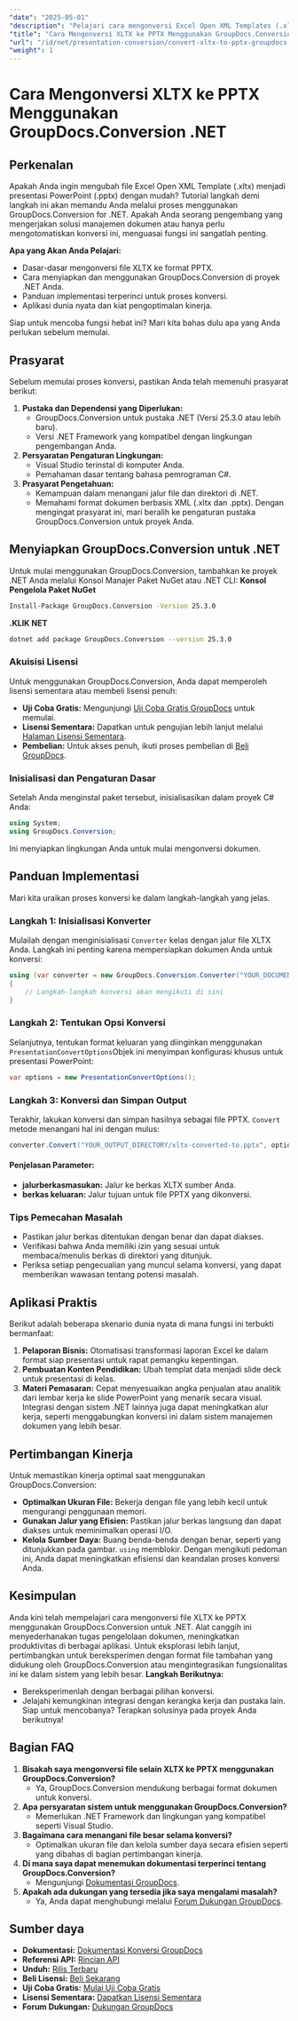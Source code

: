 ```yaml
---
"date": "2025-05-01"
"description": "Pelajari cara mengonversi Excel Open XML Templates (.xltx) ke presentasi PowerPoint (.pptx) secara efisien menggunakan GroupDocs.Conversion for .NET. Ikuti panduan langkah demi langkah ini untuk konversi dokumen yang lancar."
"title": "Cara Mengonversi XLTX ke PPTX Menggunakan GroupDocs.Conversion .NET - Panduan Langkah demi Langkah"
"url": "/id/net/presentation-conversion/convert-xltx-to-pptx-groupdocs-conversion-net/"
"weight": 1
---
```


# Cara Mengonversi XLTX ke PPTX Menggunakan GroupDocs.Conversion .NET
## Perkenalan
Apakah Anda ingin mengubah file Excel Open XML Template (.xltx) menjadi presentasi PowerPoint (.pptx) dengan mudah? Tutorial langkah demi langkah ini akan memandu Anda melalui proses menggunakan GroupDocs.Conversion for .NET. Apakah Anda seorang pengembang yang mengerjakan solusi manajemen dokumen atau hanya perlu mengotomatiskan konversi ini, menguasai fungsi ini sangatlah penting.

**Apa yang Akan Anda Pelajari:**
- Dasar-dasar mengonversi file XLTX ke format PPTX.
- Cara menyiapkan dan menggunakan GroupDocs.Conversion di proyek .NET Anda.
- Panduan implementasi terperinci untuk proses konversi.
- Aplikasi dunia nyata dan kiat pengoptimalan kinerja.

Siap untuk mencoba fungsi hebat ini? Mari kita bahas dulu apa yang Anda perlukan sebelum memulai.
## Prasyarat
Sebelum memulai proses konversi, pastikan Anda telah memenuhi prasyarat berikut:
1. **Pustaka dan Dependensi yang Diperlukan:**
   - GroupDocs.Conversion untuk pustaka .NET (Versi 25.3.0 atau lebih baru).
   - Versi .NET Framework yang kompatibel dengan lingkungan pengembangan Anda.
2. **Persyaratan Pengaturan Lingkungan:**
   - Visual Studio terinstal di komputer Anda.
   - Pemahaman dasar tentang bahasa pemrograman C#.
3. **Prasyarat Pengetahuan:**
   - Kemampuan dalam menangani jalur file dan direktori di .NET.
   - Memahami format dokumen berbasis XML (.xltx dan .pptx).
Dengan mengingat prasyarat ini, mari beralih ke pengaturan pustaka GroupDocs.Conversion untuk proyek Anda.
## Menyiapkan GroupDocs.Conversion untuk .NET
Untuk mulai menggunakan GroupDocs.Conversion, tambahkan ke proyek .NET Anda melalui Konsol Manajer Paket NuGet atau .NET CLI:
**Konsol Pengelola Paket NuGet**
```bash
Install-Package GroupDocs.Conversion -Version 25.3.0
```
**.KLIK NET**
```bash
dotnet add package GroupDocs.Conversion --version 25.3.0
```
### Akuisisi Lisensi
Untuk menggunakan GroupDocs.Conversion, Anda dapat memperoleh lisensi sementara atau membeli lisensi penuh:
- **Uji Coba Gratis:** Mengunjungi [Uji Coba Gratis GroupDocs](https://releases.groupdocs.com/conversion/net/) untuk memulai.
- **Lisensi Sementara:** Dapatkan untuk pengujian lebih lanjut melalui [Halaman Lisensi Sementara](https://purchase.groupdocs.com/temporary-license/).
- **Pembelian:** Untuk akses penuh, ikuti proses pembelian di [Beli GroupDocs](https://purchase.groupdocs.com/buy).
### Inisialisasi dan Pengaturan Dasar
Setelah Anda menginstal paket tersebut, inisialisasikan dalam proyek C# Anda:
```csharp
using System;
using GroupDocs.Conversion;
```
Ini menyiapkan lingkungan Anda untuk mulai mengonversi dokumen.
## Panduan Implementasi
Mari kita uraikan proses konversi ke dalam langkah-langkah yang jelas.
### Langkah 1: Inisialisasi Konverter
Mulailah dengan menginisialisasi `Converter` kelas dengan jalur file XLTX Anda. Langkah ini penting karena mempersiapkan dokumen Anda untuk konversi:
```csharp
using (var converter = new GroupDocs.Conversion.Converter("YOUR_DOCUMENT_DIRECTORY/sample.xltx"))
{
    // Langkah-langkah konversi akan mengikuti di sini
}
```
### Langkah 2: Tentukan Opsi Konversi
Selanjutnya, tentukan format keluaran yang diinginkan menggunakan `PresentationConvertOptions`Objek ini menyimpan konfigurasi khusus untuk presentasi PowerPoint:
```csharp
var options = new PresentationConvertOptions();
```
### Langkah 3: Konversi dan Simpan Output
Terakhir, lakukan konversi dan simpan hasilnya sebagai file PPTX. `Convert` metode menangani hal ini dengan mulus:
```csharp
converter.Convert("YOUR_OUTPUT_DIRECTORY/xltx-converted-to.pptx", options);
```
#### Penjelasan Parameter:
- **jalurberkasmasukan:** Jalur ke berkas XLTX sumber Anda.
- **berkas keluaran:** Jalur tujuan untuk file PPTX yang dikonversi.
### Tips Pemecahan Masalah
- Pastikan jalur berkas ditentukan dengan benar dan dapat diakses.
- Verifikasi bahwa Anda memiliki izin yang sesuai untuk membaca/menulis berkas di direktori yang ditunjuk.
- Periksa setiap pengecualian yang muncul selama konversi, yang dapat memberikan wawasan tentang potensi masalah.
## Aplikasi Praktis
Berikut adalah beberapa skenario dunia nyata di mana fungsi ini terbukti bermanfaat:
1. **Pelaporan Bisnis:** Otomatisasi transformasi laporan Excel ke dalam format siap presentasi untuk rapat pemangku kepentingan.
2. **Pembuatan Konten Pendidikan:** Ubah templat data menjadi slide deck untuk presentasi di kelas.
3. **Materi Pemasaran:** Cepat menyesuaikan angka penjualan atau analitik dari lembar kerja ke slide PowerPoint yang menarik secara visual.
Integrasi dengan sistem .NET lainnya juga dapat meningkatkan alur kerja, seperti menggabungkan konversi ini dalam sistem manajemen dokumen yang lebih besar.
## Pertimbangan Kinerja
Untuk memastikan kinerja optimal saat menggunakan GroupDocs.Conversion:
- **Optimalkan Ukuran File:** Bekerja dengan file yang lebih kecil untuk mengurangi penggunaan memori.
- **Gunakan Jalur yang Efisien:** Pastikan jalur berkas langsung dan dapat diakses untuk meminimalkan operasi I/O.
- **Kelola Sumber Daya:** Buang benda-benda dengan benar, seperti yang ditunjukkan pada gambar. `using` memblokir.
Dengan mengikuti pedoman ini, Anda dapat meningkatkan efisiensi dan keandalan proses konversi Anda.
## Kesimpulan
Anda kini telah mempelajari cara mengonversi file XLTX ke PPTX menggunakan GroupDocs.Conversion untuk .NET. Alat canggih ini menyederhanakan tugas pengelolaan dokumen, meningkatkan produktivitas di berbagai aplikasi. Untuk eksplorasi lebih lanjut, pertimbangkan untuk bereksperimen dengan format file tambahan yang didukung oleh GroupDocs.Conversion atau mengintegrasikan fungsionalitas ini ke dalam sistem yang lebih besar.
**Langkah Berikutnya:**
- Bereksperimenlah dengan berbagai pilihan konversi.
- Jelajahi kemungkinan integrasi dengan kerangka kerja dan pustaka lain.
Siap untuk mencobanya? Terapkan solusinya pada proyek Anda berikutnya!
## Bagian FAQ
1. **Bisakah saya mengonversi file selain XLTX ke PPTX menggunakan GroupDocs.Conversion?**
   - Ya, GroupDocs.Conversion mendukung berbagai format dokumen untuk konversi.
2. **Apa persyaratan sistem untuk menggunakan GroupDocs.Conversion?**
   - Memerlukan .NET Framework dan lingkungan yang kompatibel seperti Visual Studio.
3. **Bagaimana cara menangani file besar selama konversi?**
   - Optimalkan ukuran file dan kelola sumber daya secara efisien seperti yang dibahas di bagian pertimbangan kinerja.
4. **Di mana saya dapat menemukan dokumentasi terperinci tentang GroupDocs.Conversion?**
   - Mengunjungi [Dokumentasi GroupDocs](https://docs.groupdocs.com/conversion/net/).
5. **Apakah ada dukungan yang tersedia jika saya mengalami masalah?**
   - Ya, Anda dapat menghubungi melalui [Forum Dukungan GroupDocs](https://forum.groupdocs.com/c/conversion/10).
## Sumber daya
- **Dokumentasi:** [Dokumentasi Konversi GroupDocs](https://docs.groupdocs.com/conversion/net/)
- **Referensi API:** [Rincian API](https://reference.groupdocs.com/conversion/net/)
- **Unduh:** [Rilis Terbaru](https://releases.groupdocs.com/conversion/net/)
- **Beli Lisensi:** [Beli Sekarang](https://purchase.groupdocs.com/buy)
- **Uji Coba Gratis:** [Mulai Uji Coba Gratis](https://releases.groupdocs.com/conversion/net/)
- **Lisensi Sementara:** [Dapatkan Lisensi Sementara](https://purchase.groupdocs.com/temporary-license/)
- **Forum Dukungan:** [Dukungan GroupDocs](https://forum.groupdocs.com/c/conversion/10)
